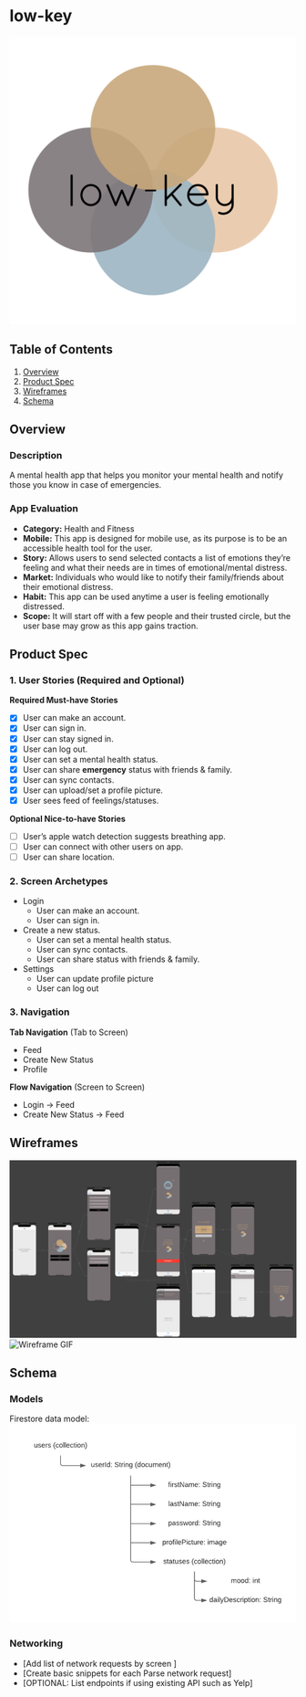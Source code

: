 # low-key
![Low-Key Logo](IMG_4071.PNG)

## Table of Contents
1. [Overview](#Overview)
1. [Product Spec](#Product-Spec)
1. [Wireframes](#Wireframes)
2. [Schema](#Schema)

## Overview
### Description
A mental health app that helps you monitor your mental health and notify those you know in case of emergencies.

### App Evaluation
- **Category:** Health and Fitness
- **Mobile:** This app is designed for mobile use, as its purpose is to be an accessible health tool for the user.
- **Story:** Allows users to send selected contacts a list of emotions they’re feeling and what their needs are in times of emotional/mental distress.
- **Market:** Individuals who would like to notify their family/friends about their emotional distress.
- **Habit:** This app can be used anytime a user is feeling emotionally distressed.
- **Scope:** It will start off with a few people and their trusted circle, but the user base may grow as this app gains traction.

## Product Spec

### 1. User Stories (Required and Optional)

**Required Must-have Stories**

- [x] User can make an account.
- [x] User can sign in.
- [x] User can stay signed in.
- [x] User can log out. 
- [x] User can set a mental health status.
- [x] User can share **emergency** status with friends & family.
- [x] User can sync contacts. 
- [x] User can upload/set a profile picture.
- [x] User sees feed of feelings/statuses.

**Optional Nice-to-have Stories**

- [ ] User’s apple watch detection suggests breathing app.
- [ ] User can connect with other users on app.
- [ ] User can share location.  

### 2. Screen Archetypes

* Login
   * User can make an account.
   * User can sign in.
* Create a new status.
   * User can set a mental health status. 
   * User can sync contacts.
   * User can share status with friends & family. 
* Settings
   * User can update profile picture
   * User can log out


### 3. Navigation

**Tab Navigation** (Tab to Screen)

* Feed
* Create New Status
* Profile

**Flow Navigation** (Screen to Screen)

* Login -> Feed
* Create New Status -> Feed

## Wireframes
![Wireframes](low-keyWireframe.png)
![Wireframe GIF](low-key.gif)


## Schema 
### Models
Firestore data model:
![Models](firestore-schema.png)

### Networking
- [Add list of network requests by screen ]
- [Create basic snippets for each Parse network request]
- [OPTIONAL: List endpoints if using existing API such as Yelp]

